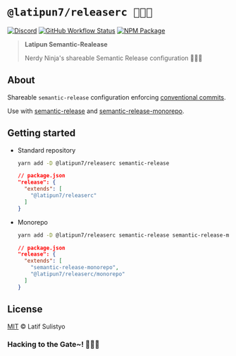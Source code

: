 # `@latipun7/releaserc 🐱‍👤🚀`

[![Discord][discord-image]][discord-url]
[![GitHub Workflow Status][workflow-image]][workflow-url]
[![NPM Package][npm-image]][npm-url]

> **Latipun Semantic-Realease**
>
> Nerdy Ninja's shareable Semantic Release configuration 🐱‍👤🚀

## About

Shareable `semantic-release` configuration enforcing [conventional commits](https://conventionalcommits.org/).

Use with [semantic-release](https://npm.im/semantic-release) and [semantic-release-monorepo](https://npm.im/semantic-release-monorepo).

## Getting started

- Standard repository

  ```sh
  yarn add -D @latipun7/releaserc semantic-release
  ```

  ```json
  // package.json
  "release": {
    "extends": [
      "@latipun7/releaserc"
    ]
  }
  ```

- Monorepo

  ```sh
  yarn add -D @latipun7/releaserc semantic-release semantic-release-monorepo
  ```

  ```json
  // package.json
  "release": {
    "extends": [
      "semantic-release-monorepo",
      "@latipun7/releaserc/monorepo"
    ]
  }
  ```

## License

[MIT][license-url] © Latif Sulistyo

### Hacking to the Gate~! 🐱‍💻🎶

<!-- Variables -->

[discord-image]: https://img.shields.io/discord/758271814153011201?label=Developers%20Indonesia&logo=discord&style=flat-square
[discord-url]: https://discord.gg/njSj2Nq "Chat and discuss at Developers Indonesia"
[workflow-image]: https://img.shields.io/github/workflow/status/latipun7/library/Continuous%20Integration%20and%20Continuous%20Delivery%20%E2%9A%99%F0%9F%9A%80?label=CI%2FCD&logo=github%20actions&style=flat-square
[workflow-url]: https://github.com/latipun7/library/actions "GitHub Actions"
[npm-image]: https://img.shields.io/npm/v/@latipun7/releaserc?label=package&logo=npm&style=flat-square
[npm-url]: https://npmjs.org/package/@latipun7/releaserc "@latipun7/releaserc on NPM"
[license-url]: https://github.com/latipun7/library/blob/main/license "MIT License"
